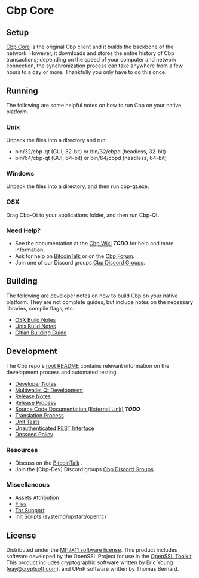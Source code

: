 Cbp Core
=====================

Setup
---------------------
[Cbp Core](http://Cbpcoin.com) is the original Cbp client and it builds the backbone of the network. However, it downloads and stores the entire history of Cbp transactions; depending on the speed of your computer and network connection, the synchronization process can take anywhere from a few hours to a day or more. Thankfully you only have to do this once.

Running
---------------------
The following are some helpful notes on how to run Cbp on your native platform.

### Unix

Unpack the files into a directory and run:

- bin/32/cbp-qt (GUI, 32-bit) or bin/32/cbpd (headless, 32-bit)
- bin/64/cbp-qt (GUI, 64-bit) or bin/64/cbpd (headless, 64-bit)

### Windows

Unpack the files into a directory, and then run cbp-qt.exe.

### OSX

Drag Cbp-Qt to your applications folder, and then run Cbp-Qt.

### Need Help?

* See the documentation at the [Cbp Wiki](https://en.bitcoin.it/wiki/Main_Page) ***TODO***
for help and more information.
* Ask for help on [BitcoinTalk](https://bitcointalk.org/index.php) or on the [Cbp Forum](http://Cbpcoin.com/).
* Join one of our Discord groups [Cbp Discord Groups](https://discord.gg/YcnvMqt).

Building
---------------------
The following are developer notes on how to build Cbp on your native platform. They are not complete guides, but include notes on the necessary libraries, compile flags, etc.

- [OSX Build Notes](build-osx.md)
- [Unix Build Notes](build-unix.md)
- [Gitian Building Guide](gitian-building.md)

Development
---------------------
The Cbp repo's [root README](https://github.com/eastcoastcrypto/Cbp/blob/master/README.md) contains relevant information on the development process and automated testing.

- [Developer Notes](developer-notes.md)
- [Multiwallet Qt Development](multiwallet-qt.md)
- [Release Notes](release-notes.md)
- [Release Process](release-process.md)
- [Source Code Documentation (External Link)](https://dev.visucore.com/bitcoin/doxygen/) ***TODO***
- [Translation Process](translation_process.md)
- [Unit Tests](unit-tests.md)
- [Unauthenticated REST Interface](REST-interface.md)
- [Dnsseed Policy](dnsseed-policy.md)

### Resources

* Discuss on the [BitcoinTalk](https://bitcointalk.org/index.php?topic=1262920.0) .
* Join the [Cbp-Dev] Discord groups [Cbp Discord Groups](https://discord.gg/YcnvMqt).

### Miscellaneous
- [Assets Attribution](assets-attribution.md)
- [Files](files.md)
- [Tor Support](tor.md)
- [Init Scripts (systemd/upstart/openrc)](init.md)

License
---------------------
Distributed under the [MIT/X11 software license](http://www.opensource.org/licenses/mit-license.php).
This product includes software developed by the OpenSSL Project for use in the [OpenSSL Toolkit](https://www.openssl.org/). This product includes
cryptographic software written by Eric Young ([eay@cryptsoft.com](mailto:eay@cryptsoft.com)), and UPnP software written by Thomas Bernard.
